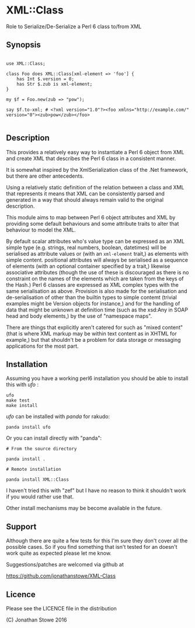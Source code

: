 # XML::Class

Role to Serialize/De-Serialize a Perl 6 class to/from XML

## Synopsis

```

use XML::Class;

class Foo does XML::Class[xml-element => 'foo'] {
    has Int $.version = 0;
    has Str $.zub is xml-element;
}

my $f = Foo.new(zub => "pow");

say $f.to-xml; # <?xml version="1.0"?><foo xmlns="http://example.com/" version="0"><zub>pow</zub></foo>


```


## Description

This provides a relatively easy way to instantiate a Perl 6 object from XML and create XML
that describes the Perl 6 class in a consistent manner.

It is somewhat inspired by the XmlSerialization class of the .Net framework, but there are
other antecedents.

Using a relatively static definition of the relation between a class and XML that represents
it means that XML can be consistently parsed and generated in a way that should always
remain valid to the original description.

This module aims to map between Perl 6 object attributes and XML by providing some default
behaviours and some attribute traits to alter that behaviour to model the XML.

By default scalar attributes who's value type can be expressed as an XML simple type (e.g.
strings, real numbers, boolean, datetimes) will be serialised as attribute values or (with
an ```xml-element``` trait,) as elements with simple content.  positional attributes will
always be serialised as a sequence of elements (with an optional container specified by a
trait,) likewise associative attributes (though the use of these is discouraged as there is
no constraint on the names of the elements which are taken from the keys of the Hash.)
Perl 6 classes are expressed as XML complex types with the same serialisation as above.
Provision is also made for the serialisation and de-serialisation of other than the builtin
types to simple contemt (trivial examples might be Version objects for instance,) and for
the handling of data that might be unknown at definition time (such as the xsd:Any in 
SOAP head and body elements,) by the use of "namespace maps".

There are things that explicitly aren't catered for such as  "mixed content" (that is
where XML markup may be within text content as in XHTML for example,) but that shouldn't
be a problem for data storage or messaging applications for the most part.  

## Installation

Assuming you have a working perl6 installation you should be able to
install this with *ufo* :

    ufo
    make test
    make install

*ufo* can be installed with *panda* for rakudo:

    panda install ufo

Or you can install directly with "panda":

    # From the source directory
   
    panda install .

    # Remote installation

    panda install XML::Class

I haven't tried this with "zef" but I have no reason to think it
shouldn't work if you would rather use that.

Other install mechanisms may be become available in the future.

## Support

Although there are quite a few tests for this I'm sure they don't
cover all the possible cases. So if you find something that isn't
tested for an doesn't work quite as expected please let me know.


Suggestions/patches are welcomed via github at

   https://github.com/jonathanstowe/XML-Class

## Licence

Please see the LICENCE file in the distribution

(C) Jonathan Stowe 2016
